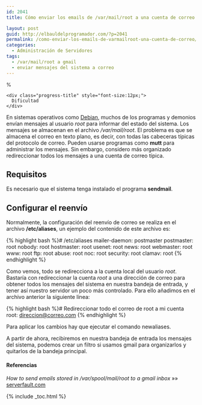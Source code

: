 ```yaml
---
id: 2041
title: Cómo enviar los emails de /var/mail/root a una cuenta de correo

layout: post
guid: http://elbauldelprogramador.com/?p=2041
permalink: /como-enviar-los-emails-de-varmailroot-una-cuenta-de-correo/
categories:
  - Administración de Servidores
tags:
  - /var/mail/root a gmail
  - enviar mensajes del sistema a correo
---
```

<div class="column column-1-6">
  <div class="wi-progress-container">
    <div class="wi-progress" data-percent="10" data-color="#222" data-thickness="3" data-size="100">
      <span class="number" style="font-size:22.666666666667px;"></span><sup class="percent" style="font-size:13.333333333333px;">%</sup>
    </div>
    
    <div class="progress-title" style="font-size:12px;">
      Dificultad
    </div>
  </div>
</div>

<div class="column column-last column-5-6">
  En sistemas operativos como <a href="http://elbauldelprogramador.com/?s=debian">Debian</a>, muchos de los programas y demonios envían mensajes al usuario <em>root</em> para informar del estado del sistema. Los mensajes se almacenan en el archivo <em>/var/mail/root</em>. El problema es que se almacena el correo en texto plano, es decir, con todas las cabeceras típicas del protocolo de correo. Pueden usarse programas como <strong>mutt</strong> para administrar los mensajes. Sin embargo, considero más organizado redireccionar todos los mensajes a una cuenta de correo típica.
</div>

<div class="clearfix">
</div>

<!--more-->

## Requisitos

Es necesario que el sistema tenga instalado el programa **sendmail**.

## Configurar el reenvío

Normalmente, la configuración del reenvío de correo se realiza en el archivo **/etc/aliases**, un ejemplo del contenido de este archivo es:

{% highlight bash %}# /etc/aliases
mailer-daemon: postmaster
postmaster: root
nobody: root
hostmaster: root
usenet: root
news: root
webmaster: root
www: root
ftp: root
abuse: root
noc: root
security: root
clamav: root
{% endhighlight %}

Como vemos, todo se redirecciona a la cuenta local del usuario *root*. Bastaría con redireccionar la cuenta *root* a una dirección de correo para obtener todos los mensajes del sistema en nuestra bandeja de entrada, y tener así nuestro servidor un poco más controlado. Para ello añadimos en el archivo anterior la siguiente línea:

{% highlight bash %}# Redireccionar todo el correo de root a mi cuenta
root: direccion@correo.com
{% endhighlight %}

Para aplicar los cambios hay que ejecutar el comando <span class="highlight style-2">newaliases</span>.

A partir de ahora, recibiremos en nuestra bandeja de entrada los mensajes del sistema, podemos crear un filtro si usamos gmail para organizarlos y quitarlos de la bandeja principal.

#### Referencias

*How to send emails stored in /var/spool/mail/root to a gmail inbox* »» <a href="http://serverfault.com/questions/554922/how-to-send-emails-stored-in-var-spool-mail-root-to-a-gmail-inboxbr/" target="_blank">serverfault.com</a> 



{% include _toc.html %}
